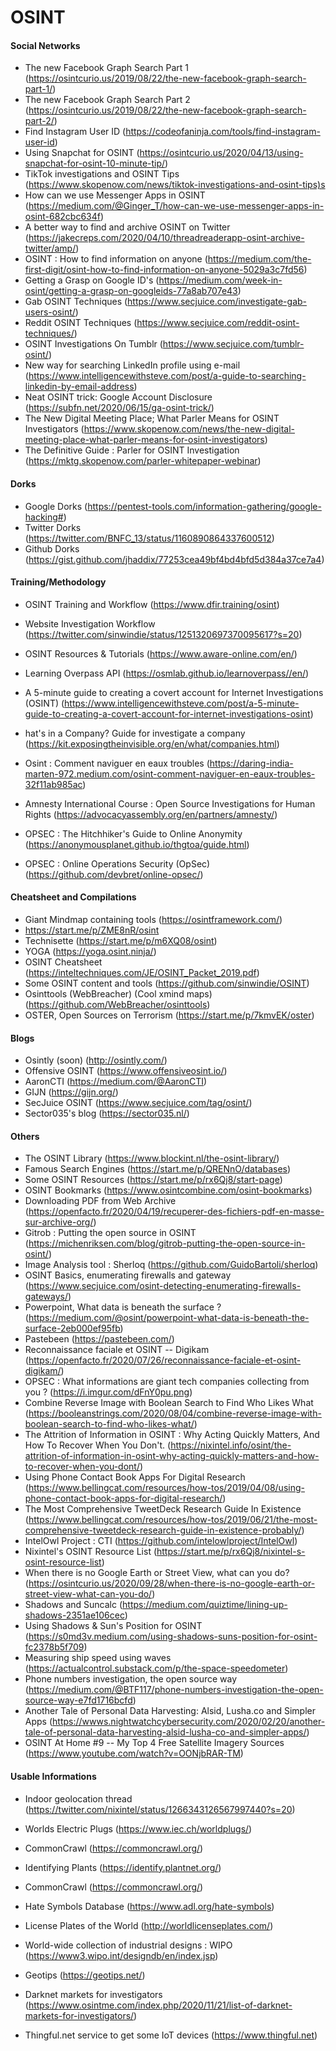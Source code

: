 OSINT
=====

#### Social Networks

-   The new Facebook Graph Search Part 1
    (<https://osintcurio.us/2019/08/22/the-new-facebook-graph-search-part-1/>)
-   The new Facebook Graph Search Part 2
    (<https://osintcurio.us/2019/08/22/the-new-facebook-graph-search-part-2/>)
-   Find Instagram User ID
    (<https://codeofaninja.com/tools/find-instagram-user-id>)
-   Using Snapchat for OSINT
    (<https://osintcurio.us/2020/04/13/using-snapchat-for-osint-10-minute-tip/>)
-   TikTok investigations and OSINT Tips
    (<https://www.skopenow.com/news/tiktok-investigations-and-osint-tips)s>
-   How can we use Messenger Apps in OSINT
    (<https://medium.com/@Ginger_T/how-can-we-use-messenger-apps-in-osint-682cbc634f>)
-   A better way to find and archive OSINT on Twitter
    (<https://jakecreps.com/2020/04/10/threadreaderapp-osint-archive-twitter/amp/>)
-   OSINT : How to find information on anyone
    (<https://medium.com/the-first-digit/osint-how-to-find-information-on-anyone-5029a3c7fd56>)
-   Getting a Grasp on Google ID's
    (<https://medium.com/week-in-osint/getting-a-grasp-on-googleids-77a8ab707e43>)
-   Gab OSINT Techniques
    (<https://www.secjuice.com/investigate-gab-users-osint/>)
-   Reddit OSINT Techniques
    (<https://www.secjuice.com/reddit-osint-techniques/>)
-   OSINT Investigations On Tumblr
    (<https://www.secjuice.com/tumblr-osint/>)
-   New way for searching LinkedIn profile using e-mail
    (<https://www.intelligencewithsteve.com/post/a-guide-to-searching-linkedin-by-email-address>)
-   Neat OSINT trick: Google Account Disclosure
    (<https://subfn.net/2020/06/15/ga-osint-trick/>)
-   The New Digital Meeting Place; What Parler Means for OSINT
    Investigators
    (<https://www.skopenow.com/news/the-new-digital-meeting-place-what-parler-means-for-osint-investigators>)
-   The Definitive Guide : Parler for OSINT Investigation
    (<https://mktg.skopenow.com/parler-whitepaper-webinar>)

#### Dorks

-   Google Dorks
    (<https://pentest-tools.com/information-gathering/google-hacking#>)
-   Twitter Dorks
    (<https://twitter.com/BNFC_13/status/1160890864337600512>)
-   Github Dorks
    (<https://gist.github.com/jhaddix/77253cea49bf4bd4bfd5d384a37ce7a4>)

#### Training/Methodology

-   OSINT Training and Workflow (<https://www.dfir.training/osint>)

-   Website Investigation Workflow
    (<https://twitter.com/sinwindie/status/1251320697370095617?s=20>)

-   OSINT Resources & Tutorials (<https://www.aware-online.com/en/>)

-   Learning Overpass API
    (<https://osmlab.github.io/learnoverpass//en/>)

-   A 5-minute guide to creating a covert account for Internet
    Investigations (OSINT)
    (<https://www.intelligencewithsteve.com/post/a-5-minute-guide-to-creating-a-covert-account-for-internet-investigations-osint>)

-   hat's in a Company? Guide for investigate a company
    (<https://kit.exposingtheinvisible.org/en/what/companies.html>)

-   Osint : Comment naviguer en eaux troubles
    (<https://daring-india-marten-972.medium.com/osint-comment-naviguer-en-eaux-troubles-32f11ab985ac>)

-   Amnesty International Course : Open Source Investigations for Human
    Rights (<https://advocacyassembly.org/en/partners/amnesty/>)

-   OPSEC : The Hitchhiker's Guide to Online Anonymity
    (<https://anonymousplanet.github.io/thgtoa/guide.html>)

-   OPSEC : Online Operations Security (OpSec)
    (<https://github.com/devbret/online-opsec/>)

#### Cheatsheet and Compilations

-   Giant Mindmap containing tools (<https://osintframework.com/>)
-   <https://start.me/p/ZME8nR/osint>
-   Technisette (<https://start.me/p/m6XQ08/osint>)
-   YOGA (<https://yoga.osint.ninja/>)
-   OSINT Cheatsheet
    (<https://inteltechniques.com/JE/OSINT_Packet_2019.pdf>)
-   Some OSINT content and tools (<https://github.com/sinwindie/OSINT>)
-   Osinttools (WebBreacher) (Cool xmind maps)
    (<https://github.com/WebBreacher/osinttools>)
-   OSTER, Open Sources on Terrorism (<https://start.me/p/7kmvEK/oster>)

#### Blogs

-   Osintly (soon) (<http://osintly.com/>)
-   Offensive OSINT (<https://www.offensiveosint.io/>)
-   AaronCTI (<https://medium.com/@AaronCTI>)
-   GIJN (<https://gijn.org/>)
-   SecJuice OSINT (<https://www.secjuice.com/tag/osint/>)
-   Sector035's blog (<https://sector035.nl/>)

#### Others

-   The OSINT Library (<https://www.blockint.nl/the-osint-library/>)
-   Famous Search Engines (<https://start.me/p/QRENnO/databases>)
-   Some OSINT Resources (<https://start.me/p/rx6Qj8/start-page>)
-   OSINT Bookmarks (<https://www.osintcombine.com/osint-bookmarks>)
-   Downloading PDF from Web Archive
    (<https://openfacto.fr/2020/04/19/recuperer-des-fichiers-pdf-en-masse-sur-archive-org/>)
-   Gitrob : Putting the open source in OSINT
    (<https://michenriksen.com/blog/gitrob-putting-the-open-source-in-osint/>)
-   Image Analysis tool : Sherloq
    (<https://github.com/GuidoBartoli/sherloq>)
-   OSINT Basics, enumerating firewalls and gateway
    (<https://www.secjuice.com/osint-detecting-enumerating-firewalls-gateways/>)
-   Powerpoint, What data is beneath the surface ?
    (<https://medium.com/@osint/powerpoint-what-data-is-beneath-the-surface-2eb000ef95fb>)
-   Pastebeen (<https://pastebeen.com/>)
-   Reconnaissance faciale et OSINT -- Digikam
    (<https://openfacto.fr/2020/07/26/reconnaissance-faciale-et-osint-digikam/>)
-   OPSEC : What informations are giant tech companies collecting from
    you ? (<https://i.imgur.com/dFnY0pu.png>)
-   Combine Reverse Image with Boolean Search to Find Who Likes What
    (<https://booleanstrings.com/2020/08/04/combine-reverse-image-with-boolean-search-to-find-who-likes-what/>)
-   The Attrition of Information in OSINT : Why Acting Quickly Matters,
    And How To Recover When You Don't.
    (<https://nixintel.info/osint/the-attrition-of-information-in-osint-why-acting-quickly-matters-and-how-to-recover-when-you-dont/>)
-   Using Phone Contact Book Apps For Digital Research
    (<https://www.bellingcat.com/resources/how-tos/2019/04/08/using-phone-contact-book-apps-for-digital-research/>)
-   The Most Comprehensive TweetDeck Research Guide In Existence
    (<https://www.bellingcat.com/resources/how-tos/2019/06/21/the-most-comprehensive-tweetdeck-research-guide-in-existence-probably/>)
-   IntelOwl Project : CTI
    (<https://github.com/intelowlproject/IntelOwl>)
-   Nixintel's OSINT Resource List
    (<https://start.me/p/rx6Qj8/nixintel-s-osint-resource-list>)
-   When there is no Google Earth or Street View, what can you do?
    (<https://osintcurio.us/2020/09/28/when-there-is-no-google-earth-or-street-view-what-can-you-do/>)
-   Shadows and Suncalc
    (<https://medium.com/quiztime/lining-up-shadows-2351ae106cec>)
-   Using Shadows & Sun's Position for OSINT
    (<https://s0md3v.medium.com/using-shadows-suns-position-for-osint-fc2378b5f709>)
-   Measuring ship speed using waves
    (<https://actualcontrol.substack.com/p/the-space-speedometer>)
-   Phone numbers investigation, the open source way
    (<https://medium.com/@BTF117/phone-numbers-investigation-the-open-source-way-e7fd1716bcfd>)
-   Another Tale of Personal Data Harvesting: Alsid, Lusha.co and
    Simpler Apps
    (<https://wwws.nightwatchcybersecurity.com/2020/02/20/another-tale-of-personal-data-harvesting-alsid-lusha-co-and-simpler-apps/>)
-   OSINT At Home \#9 -- My Top 4 Free Satellite Imagery Sources
    (<https://www.youtube.com/watch?v=OONjbRAR-TM>)

#### Usable Informations

-   Indoor geolocation thread
    (<https://twitter.com/nixintel/status/1266343126567997440?s=20>)

-   Worlds Electric Plugs (<https://www.iec.ch/worldplugs/>)

-   CommonCrawl (<https://commoncrawl.org/>)

-   Identifying Plants (<https://identify.plantnet.org/>)

-   CommonCrawl (<https://commoncrawl.org/>)

-   Hate Symbols Database (<https://www.adl.org/hate-symbols>)

-   License Plates of the World (<http://worldlicenseplates.com/>)

-   World-wide collection of industrial designs : WIPO
    (<https://www3.wipo.int/designdb/en/index.jsp>)

-   Geotips (<https://geotips.net/>)

-   Darknet markets for investigators
    (<https://www.osintme.com/index.php/2020/11/21/list-of-darknet-markets-for-investigators/>)

-   Thingful.net service to get some IoT devices
    (<https://www.thingful.net>)
